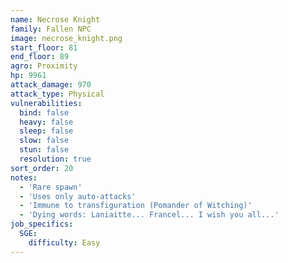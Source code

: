```yaml
---
name: Necrose Knight
family: Fallen NPC
image: necrose_knight.png
start_floor: 81
end_floor: 89
agro: Proximity
hp: 9961
attack_damage: 970
attack_type: Physical
vulnerabilities:
  bind: false
  heavy: false
  sleep: false
  slow: false
  stun: false
  resolution: true
sort_order: 20
notes:
  - 'Rare spawn'
  - 'Uses only auto-attacks'
  - 'Immune to transfiguration (Pomander of Witching)'
  - 'Dying words: Laniaitte... Francel... I wish you all...'
job_specifics:
  SGE:
    difficulty: Easy
---
```

